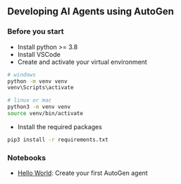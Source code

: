 ## Developing AI Agents using AutoGen
### Before you start
- Install python >= 3.8
- Install VSCode
- Create and activate your virtual environment
```bash
# windows
python -m venv venv
venv\Scripts\activate

# linux or mac
python3 -m venv venv
source venv/bin/activate
```
- Install the required packages
```bash
pip3 install -r requirements.txt
```

### Notebooks
- [Hello World](notebooks/HelloWorld.ipynb): Create your first AutoGen agent

